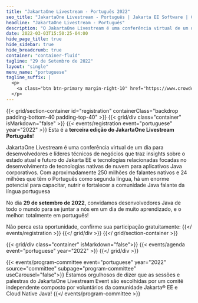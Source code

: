 ```yaml
---
title: "JakartaOne Livestream - Português 2022"
seo_title: "JakartaOne Livestream - Português | Jakarta EE Software | Cloud Native"
headline: "JakartaOne Livestream - Português"
description: "O JakartaOne Livestream é uma conferência virtual de um dia para desenvolvedores e líderes técnicos de negócios repleta de informações sobre o estado atual e futuro do Jakarta™ EE, tecnologias relacionadas, focadas no desenvolvimento de aplicativos Java nativos da nuvem."
date: 2022-03-03T15:50:25-04:00
hide_page_title: true
hide_sidebar: true
hide_breadcrumb: true
container: "container-fluid"
tagline: "29 de Setembro de 2022"
layout: "single"
menu_name: "portuguese"
tagline_suffix: |
  <p>
    <a class="btn btn-primary margin-right-10" href="https://www.crowdcast.io/e/jakarta-portuguese-2022">Register</a>
  </p>
---
```


{{< grid/section-container id="registration" containerClass="backdrop padding-bottom-40 padding-top-40" >}}
{{< grid/div class="container" isMarkdown="false" >}}
{{< events/registration event="portuguese" year="2022" >}}
Esta é a **terceira edição do JakartaOne Livestream Português**!

JakartaOne Livestream é uma conferência virtual de um dia para desenvolvedores e líderes técnicos de negócios que traz insights sobre o estado atual e futuro do Jakarta EE e tecnologias 
relacionadas focadas no desenvolvimento de tecnologias nativas de nuvem para aplicativos Java corporativos.
Com aproximadamente 250 milhões de falantes nativos e 24 milhões que têm o Português como segunda língua, há um enorme potencial para capacitar, nutrir e fortalecer a comunidade Java falante da
língua portuguesa

No dia **29 de setembro de 2022**, convidamos desenvolvedores Java de todo o mundo para se juntar a nós em um dia de muito aprendizado, e o melhor: totalmente em português!

Não perca esta oportunidade, confirme sua participação gratuitamente:
{{</ events/registration >}}
{{</ grid/div >}}
{{</ grid/section-container >}}

{{< grid/div class="container" isMarkdown="false">}}
    {{< events/agenda event="portuguese" year="2022" >}}
{{</ grid/div >}}

<!-- Add user carousel for committee -->
{{< events/program-committee event="portuguese" year="2022" source="committee" subpage="program-committee" useCarousel="false">}}
Estamos orgulhosos de dizer que as sessões e palestras do JakartaOne Livestream Event são escolhidas por um comitê independente composto por voluntários da comunidade Jakarta® EE e Cloud Native Java!
{{</ events/program-committee >}}
